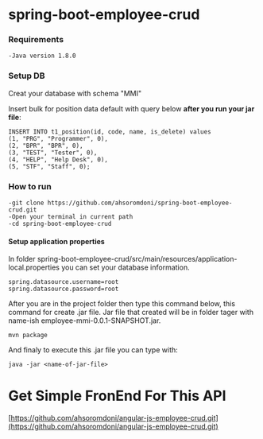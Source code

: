 # spring-boot-employee-crud

### Requirements
```
-Java version 1.8.0
```

### Setup DB
Creat your database with schema "MMI"

Insert bulk for position data default with query below **after you run your jar file**:
```
INSERT INTO t1_position(id, code, name, is_delete) values 
(1, "PRG", "Programmer", 0),
(2, "BPR", "BPR", 0),
(3, "TEST", "Tester", 0),
(4, "HELP", "Help Desk", 0),
(5, "STF", "Staff", 0);
```

### How to run
```
-git clone https://github.com/ahsoromdoni/spring-boot-employee-crud.git
-Open your terminal in current path
-cd spring-boot-employee-crud
```
#### Setup application properties
In folder spring-boot-employee-crud/src/main/resources/application-local.properties you can set your database information.
```
spring.datasource.username=root
spring.datasource.password=root
```
After you are in the project folder then type this command below, this command for create .jar file. Jar file that created will be in folder tager with name-ish employee-mmi-0.0.1-SNAPSHOT.jar. 
```
mvn package
```
And finaly to execute this .jar file you can type with:
```
java -jar <name-of-jar-file>
```



# Get Simple FronEnd For This API
[https://github.com/ahsoromdoni/angular-js-employee-crud.git](https://github.com/ahsoromdoni/angular-js-employee-crud.git)
